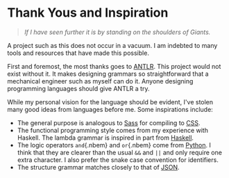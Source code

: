 # Thank Yous and Inspiration

> *If I have seen further it is by standing on the shoulders of Giants.*

A project such as this does not occur in a vacuum. I am indebted to many
tools and resources that have made this possible.

First and foremost, the most thanks goes to
[ANTLR](https://www.antlr.org/). This project would not exist without
it. It makes designing grammars so straightforward that a mechanical
engineer such as myself can do it. Anyone designing programming
languages should give ANTLR a try.

While my personal vision for the language should be evident, I've stolen
many good ideas from languages before me. Some inspirations include:

- The general purpose is analogous to [Sass](https://sass-lang.com/) for
  compiling to [CSS](https://www.w3.org/TR/CSS/).
- The functional programming style comes from my experience with
  Haskell. The lambda grammar is inspired in part from [Haskell](https://www.haskell.org/).
- The logic operators `and`{.nbem} and `or`{.nbem} come from
  [Python](https://www.python.org/). I think that they are clearer than
  the usual `&&` and `||` and only require one extra character. I also
  prefer the snake case convention for identifiers.
- The structure grammar matches closely to that of [JSON](https://www.json.org/json-en.html).


